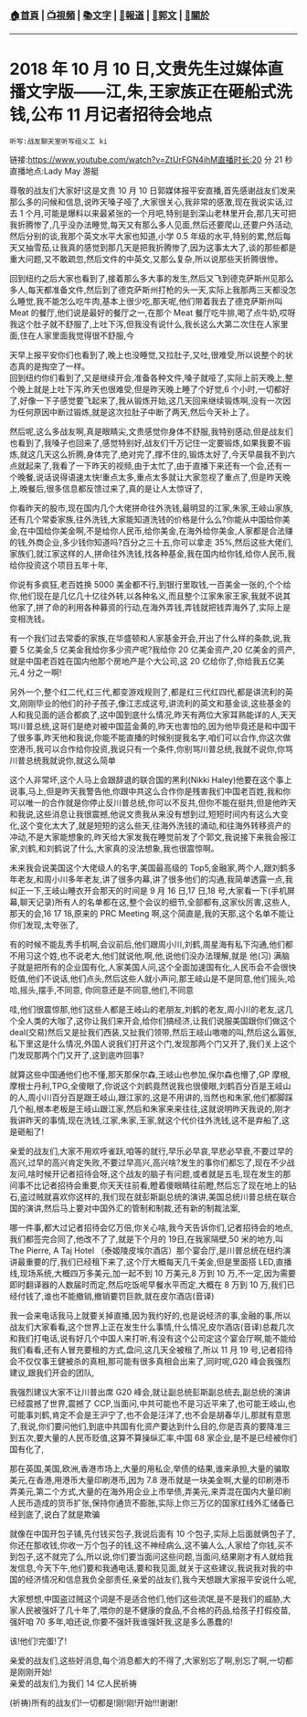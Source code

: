 ###  [:house:首頁](https://github.com/ourhimalayas/home) | [:tv:視頻](https://github.com/ourhimalayas/videos) | [:books:文字](https://github.com/ourhimalayas/txt) | [:newspaper:報道](https://github.com/ourhimalayas/news) | [:eagle:郭文](https://github.com/ourhimalayas/guomedia) | [:pray:關於](https://github.com/ourhimalayas/home/tree/master/about)
---
# 2018 年 10 月 10 日,文贵先生过媒体直播文字版——江,朱,王家族正在砸船式洗钱,公布 11 月记者招待会地点  


    听写:战友聊天室听写组义工 ki

链接:https://www.youtube.com/watch?v=ZtUrFGN4ihM直播时长:20 分 21 秒  
直播地点:Lady May 游艇  
  
  
尊敬的战友们大家好!这是文贵 10 月 10 日郭媒体报平安直播,首先感谢战友们发来那么多的问候和信息,说昨天嗓子哑了,大家很关心,我非常的感激,现在我说实话,过去 1 个月,可能是爆料以来最紧张的一个月吧,特别是到深山老林里开会,那几天可把我折腾惨了,几乎没办法睡觉,每天又有那么多人见面,然后还要爬山,还要户外活动,然后分别的谈,我那个英文水平大家也知道,小学 0.5 年级的水平,特别的累,然后每天又抽雪茄,让我真的感觉到那几天是把我折腾惨了,因为这事太大了,谈的那些都是重大问题,又不敢疏忽,然后文件的中英文,又那么复杂,所以说那些天折腾很惨。  
  
回到纽约之后大家也看到了,接着那么多大事的发生,然后又飞到德克萨斯州见那么多人,每天都准备文件,然后到了德克萨斯州打枪的头一天,实际上我那两三天都没怎么睡觉,我不能怎么吃牛肉,基本上很少吃,那天呢,他们带着我去了德克萨斯州叫 Meat 的餐厅,他们说是最好的餐厅之一,在那个 Meat 餐厅吃牛排,喝了点牛奶,哎呀我这个肚子就不舒服了,上吐下泻,但我没有说什么,我长这么大第二次住在人家里面,住在人家里面我觉得很不舒服,今

天早上报平安你们也看到了,晚上也没睡觉,又拉肚子,又吐,很难受,所以说整个的状态真的是掏空了一样。  
回到纽约你们看到了,又是继续开会,准备各种文件,嗓子就哑了,实际上前天晚上,整个晚上就是上吐下泻,昨天也很难受,但是昨天晚上睡了个好觉,6 个小时,一切都好了,好像一下子感觉要飞起来了,我从锻炼开始,这几天回来继续锻炼啊,没有一次因为任何原因中断过锻炼,就是这次拉肚子中断了两天,然后今天补上了。  
  
然后呢,这么多战友啊,真是眼睛尖,文贵感觉你身体不舒服,我特别感动,但是战友们也看到了,我嗓子也回来了,感觉特别好,战友们千万记住一定要锻炼,如果我要不锻炼,就这几天这么折腾,身体完了,绝对完了,撑不住的,锻炼太好了,今天早晨我不到六点就起来了,我看了一下昨天的视频,由于太忙了,由于直播下来还有一个会,还有一个晚餐,说话说得语速太快!重点太多,重点太多就让大家忽视了重点了,但是昨天晚上,晚餐后,很多信息都反馈过来了,真的是让人太惊讶了,  
  
你看昨天的股市,现在国内几个大佬拼命往外洗钱,最明显的江家,朱家,王岐山家族,还有几个常委家族,往外洗钱,大家能知道洗钱的价格是什么么?你能从中国给你美金,在中国给你美金啊,不是给你人民币,给你美金,在海外给你美金,人家都是合法赚的钱,外商企业,多少钱你知道吗?百分之三十五,你可以拿走 35%,然后这些大佬们,家族们,就江家这样的人,拼命往外洗钱,找各种基金,我在国内给你钱,给你人民币,我给你投资这个项目五年十年,  
  
你说有多疯狂,老百姓换 5000 美金都不行,到银行里取钱,一百美金一张的,个个给你,他们现在是几亿几十亿往外转,以各种名义,而且整个江家朱家王家,我就不说其他家了,拼了命的利用各种募资的行动,在海外弄钱,弄钱就把钱弄海外了,实际上是变相洗钱。  
  
有一个我们过去常委的家族,在华盛顿和人家基金开会,开出了什么样的条款,说,我要 5 亿美金,5 亿美金我给你多少资产呢?我给你 20 亿美金资产,20 亿美金的资产,就是中国老百姓在国内他那个房地产是个大公司,这 20 亿给你了,你给我五亿美元,4 分之一啊!  
  
另外一个,整个红二代,红三代,都变游戏规则了,都是红三代红四代,都是讲流利的英文,刚刚毕业的他们的孙子孩子,像江志成这号,讲流利的英文和基金谈,这些基金的人和我见面的适合都疯了,这中国到底什么情况,昨天有两位大家耳熟能详的人,天天骂川普总统,这哥们是绝对被中国蓝金黄的,昨天也害怕的,因为他毕竟还是和中国干了很多事,昨天他和我说,你能不能直播的时候别提我名字,咱们可以合作,你这次做空港币,我可以合作给你投资,我说只有一个条件,你别骂川普总统,我就不说你,你骂川普总统我就说你,就这么简单  
  
这个人非常坏,这个人马上会跟辞退的联合国的黑利(Nikki Haley)他要在这个事上说事,马上,但是昨天我警告他,你跟中共这么合作你是残害我们中国老百姓,我和你可以唯一的合作就是你停止反川普总统,你可以不反共,但你不能在挺共,但是他昨天和我说,这些消息让我很震撼,他说文贵我从来没有想到过,短短时间内有这么大变化,这个变化太大了,就是短短的这么些天,往海外洗钱的涌动,和往海外转移资产的冲动,不是大家能想象的,昨天给大家发我在睡觉前发了个郭文,我说接下来我会报江家,刘鹤,和刘鹤说了什么,大家真的没法想象,我也很震惊啊。  
  
未来我会说美国这个大佬级人的名字,美国最高级的 Top5,金融家,两个人,跟刘鹤多年老友,和周小川多年老友,讲了很多内幕,讲了很多他们的沟通,我简单透露一点,我纠正一下,王岐山睡衣开会那天的时间是 9 月 16 日,17 日,18 号,大家看一下(手机屏幕,聊天记录)所有人的名单都在这,整个会议的细节,全部都有,这家伙厉害,这些人,那天的会,16 17 18,原来的 PRC Meeting 啊,这个简直是,我的天那,这个名单不能让你们发现,太夸张了,  
  
有的时候不能乱秀手机啊,会议前后,他们跟周小川,刘鹤,周星海有私下沟通,他们都不用习这个姓,也不说老大,他们就说他,啊,他,说他们没办法理解,就是 他(习) 满脑子就是把所有的企业国有化,人家美国人问,这个全面加速国有化,人民币会不会很快贬值,他们不说话,他们点头,然后这些人就小声问,那王岐山是不是同意,他们摇头,哈哈,摇头,摆手,不同意, 你同意还是不同意,他们,不同意

哇,他们很震惊那,他们这些人都是王岐山的老朋友,刘鹤的老友,周小川的老友,这几个全人类的大咖了,这你让我们来开会,给你们搞经济,让我们说服美国跟你们做这个 deal(交易)然后又是扯我们西装,又扯我们领带,然后王岐山嗷嗷的叫,然后这么嚣张,私下里这是什么情况,外国人说我们打开这个门,发现那两个门又开了,我们关上这个门发现那两个门又开了,这到底咋回事?  
  
就算这些中国通他们也不懂,那天那保尔森,王岐山也参加,保尔森也懵了,GP 摩根,摩根士丹利,TPG,全傻眼了,你说这个刘鹤竟然说我也很傻眼,刘鹤百分百是王岐山的人,周小川百分百是跟王岐山,跟江家的,这是不用讲的,当然也和朱家,他们都脚踩几个船,根本老板是王岐山跟江家,然后和朱家来来往往,这就说明昨天我说的,刚才我讲昨天的事情,现在洗钱,江家,朱家,王家,就这个代价往外洗钱,这不是弃船了,这是砸船了!  
  
亲爱的战友们,大家不用欢呼雀跃,咱等的就行,早乐必早哀,早悲必早衰,不要过早的高兴,过早的高兴肯定失败,不要过早高兴,高兴啥?发生的事你们都忘了,现在不少战友问,啥时候开记者招待会呀,这个战友的脑子有问题,或者就是五毛,现在发生的那间事不比记者招待会重要,你天天往前看,瞪着傻眼睛往前瞪,然后忘了现在地上的钻石,盗过贼就喜欢你这样的,我们现在就彭斯副总统的演讲,美国总统川普总统在联合国的演讲,然后马上要对中国外汇的管制和制裁,还有新的制裁法案,  
  
哪一件事,都大过记者招待会亿万倍,你关心啥,我今天告诉你们,记者招待会的地点,我们都签完合同了,他改不了了,就是下个月的 19日,在我家隔壁,50 米的地方,叫The Pierre, A Taj Hotel （泰姬陵皮埃尔酒店）那个宴会厅,是川普总统在纽约演讲最重要的厅,我们已经租下来了,这个厅大概每天几千美金,但是里面搭 LED,直播线,现场系统,大概四万多美元,加一起不到 10 万美元,8 万到 10 万,不一定,因为需要即时翻译器的人数届时而定,然后吃饭呢早餐水平而定,大概在 8 万到 10 万,我们已经付钱了,谁也不能撤销,撤销要罚巨款,就在皮尔酒店(音译)  
  
我一会来电话我马上就要关掉直播,因为我约好的,也是说经济的事,金融的事,所以战友们大家看看,这个世界上正在发生什么事情,什么情况,皮尔酒店(音译)总裁几次和我们打电话,说有好几个中国人来打听,有没有这个公司定这个宴会厅啊,能不能给我们看看,还有人冒充要租的方式,盘问,这几天全被租了,所以 11 月 19 号,记者招待会不仅仅事王健被杀的真相,那可能有很多真相会出来了,同时呢,G20 峰会我强烈建议,跟我们开会的团队,  
  
我强烈建议大家不让川普出席 G20 峰会,就让副总统彭斯副总统去,副总统的演讲已经震撼了世界,震撼了 CCP,当面问,中共可能也不是习近平来了,也可能王岐山,也可能事刘鹤,肯定不会是王沪宁了,也不会是汪洋了,也不会是胡春华儿,那就有意思了,我说,你们要问他们,到底中共国有化资产要达到什么目的,你是否真的要降准三到五次,要大量的人民币贬值,这算不算操纵汇率,中国 68 家企业,是不是已经被你们国有化了,  
  
那在英国,美国,欧洲,香港市场上,大量的用私企,举债的结果,谁来承担,大量的骗取美元,在香港,用港币大量印刷港币,因为 7.8 港币就是一块美金啊,大量的印刷港币弄美元,第二个方式,大量的在海外用企业上市举债,弄美元,来弄混在国内大量印刷人民币造成的货币扩张,保持你通货不膨胀,实际上你三万亿的国家红线外汇储备已经到底了,说白了就是欺骗

就像在中国开包子铺,先付钱买包子,我说后面有 10 个包子,实际上后面就俩包子了,你还在那收钱,你收一万个包子的钱,这不神经病么,这不骗人么,人家给了你钱,买不到包子,这不就完了么,所以说,你们要当面问这些问题,当面问,结果刚才有人就给我发信息,今天下午,他们要和我通电话,要和我见面,就关于这些建议,我说我对我的中国的经济情况和信息我负全部责任,亲爱的战友们,我今天想跟大家报平安说什么呢,  
  
大家想想,中国盗过贼这个词是不是适合他们,他们这些流氓,是不是我们的威胁,大家人民被强奸了几十年了,喂你的是不健康的食品,不合格的药品,给孩子打假疫苗,强奸咱 70 多年,咱还说,你要不强奸我谁强奸我,这是多么愚蠢的!  
  
该!他们!完蛋!了!  
  
亲爱的战友们,这些好消息,每个消息都大的不得了,大家别忘了啊,别忘了啊,一切都是刚刚开始!  
亲爱的战友们,为我们 14 亿人民祈祷  
  
(祈祷)所有的战友们!一切都是!刚!刚!开始!!!谢谢!